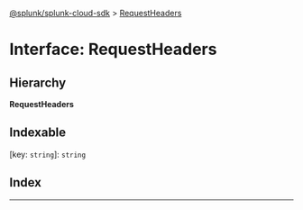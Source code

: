 [@splunk/splunk-cloud-sdk](../README.md) > [RequestHeaders](../interfaces/requestheaders.md)

# Interface: RequestHeaders

## Hierarchy

**RequestHeaders**

## Indexable

\[key: `string`\]:&nbsp;`string`
## Index

---

